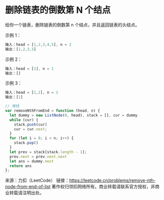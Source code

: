 # 删除链表的倒数第 N 个结点

给你一个链表，删除链表的倒数第 n 个结点，并且返回链表的头结点。

示例 1：

```js
输入：head = [1,2,3,4,5], n = 2
输出：[1,2,3,5]
```

示例 2：

```js
输入：head = [1], n = 1
输出：[]
```

示例 3：

```js
输入：head = [1,2], n = 1
输出：[1]
```

```js
// 堆栈
var removeNthFromEnd = function (head, n) {
  let dummy = new ListNode(0, head), stack = [], cur = dummy
  while (cur) {
    stack.push(cur)
    cur = cur.next;
  }
  for (let i = 0; i < n; i++) {
    stack.pop()
  }
  let prev = stack[stack.length - 1];
  prev.next = prev.next.next
  let ans = dummy.next
  return ans
};
```

来源：力扣（LeetCode）
链接：<https://leetcode.cn/problems/remove-nth-node-from-end-of-list>
著作权归领扣网络所有。商业转载请联系官方授权，非商业转载请注明出处。
